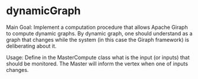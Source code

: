 dynamicGraph
============

Main Goal: Implement a computation procedure that allows Apache Giraph to
compute dynamic graphs. By dynamic graph, one should understand as a graph
that changes while the system (in this case the Giraph framework) is deliberating about it.

Usage: Define in the MasterCompute class what is the input (or inputs)
that should be monitored. The Master will inform the vertex when one of
inputs changes.
